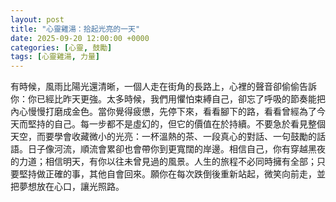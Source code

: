 ```yaml
---
layout: post
title: "心靈雞湯：拾起光亮的一天"
date: 2025-09-20 12:00:00 +0000
categories: [心靈, 鼓勵]
tags: [心靈雞湯, 力量]
---
```


有時候，風雨比陽光還清晰，一個人走在街角的長路上，心裡的聲音卻偷偷告訴你：你已經比昨天更強。太多時候，我們用懼怕束縛自己，卻忘了呼吸的節奏能把內心慢慢打磨成金色。當你覺得疲憊，先停下來，看看腳下的路，看看曾經為了今天而堅持的自己。每一步都不是虛幻的，但它的價值在於持續。不要急於看見整個天空，而要學會收藏微小的光亮：一杯溫熱的茶、一段真心的對話、一句鼓勵的話語。日子像河流，順流會累卻也會帶你到更寬闊的岸邊。相信自己，你有穿越黑夜的力道；相信明天，有你以往未曾見過的風景。人生的旅程不必同時擁有全部；只要堅持做正確的事，其他自會回來。願你在每次跌倒後重新站起，微笑向前走，並把夢想放在心口，讓光照路。